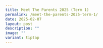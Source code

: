 ```yaml
---
title: Meet The Parents 2025 (Term 1)
permalink: /meet-the-parents-2025-term-1/
date: 2025-02-07
layout: post
description: ""
image: ""
variant: tiptap
---
```

